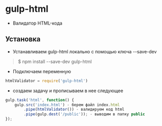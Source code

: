 # gulp-html 

* Валидатор HTML-кода

## Установка

* Устанавливаем gulp-html локально с помощью ключа --save-dev

> $ npm install --save-dev gulp-html

* Подключаем переменную

```js
htmlValidator = require('gulp-html')
```

* создаем задачу и прописываем в нее следующее

```js
gulp.task('html', function() {
    gulp.src('index.html') - берем файл index.html
        .pipe(htmlValidator()) - валидируем код html
        .pipe(gulp.dest('/public')); - выводим в папку public
});
```
